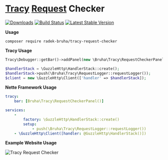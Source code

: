 # [**Tracy**](https://github.com/nette/tracy) [**Request**](https://github.com/guzzle/guzzle) Checker
[![Downloads](https://img.shields.io/packagist/dt/radek-bruha/tracy-request-checker.svg?style=flat-square)](https://packagist.org/packages/radek-bruha/tracy-request-checker)
[![Build Status](https://img.shields.io/github/workflow/status/radek-bruha/tracy-request-checker/Workflow?style=flat-square)](https://github.com/radek-bruha/tracy-request-checker/actions)
[![Latest Stable Version](https://img.shields.io/github/release/radek-bruha/tracy-request-checker.svg?style=flat-square)](https://github.com/radek-bruha/tracy-request-checker/releases)

**Usage**
```
composer require radek-bruha/tracy-request-checker
```

**Tracy Usage**

```php
Tracy\Debugger::getBar()->addPanel(new \Bruha\Tracy\RequestCheckerPanel());
```

```php
$handlerStack = \GuzzleHttp\HandlerStack::create();
$handlerStack->push(\Bruha\Tracy\RequestLogger::requestLogger());
$client = new \GuzzleHttp\Client(['handler' => $handlerStack]);
```

**Nette Framework Usage**
```yml
tracy:
    bar: [Bruha\Tracy\RequestCheckerPanel()]
```

```yml
services:
    -
        factory: \GuzzleHttp\HandlerStack::create()
        setup:
            - push(\Bruha\Tracy\RequestLogger::requestLogger())
    - \GuzzleHttp\Client([handler: @GuzzleHttp\HandlerStack()])
```

**Example Website Usage**

![Tracy Request Checker](https://i.imgur.com/DPmAibF.png)
